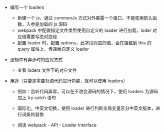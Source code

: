 - 编写一个 loaders

  - 新建一个 js，通过 commonJs 方式对外暴露一个接口，不能使用箭头函数，入参是加载的 js 源码
  - webpack 中配置指定文件类型使用自定义的 loader 进行加载，loder 对应值需要写绝对路径
  - 配置 loader 时，配置 options，此字段对应的值，会在挂载到 this 的 query 属性上，传递给自定义 loader

- 逻辑中有异步时的应对方式

  - 查看 loders 文件下的对应文件

- 用途（只要是需要对源代码进行包装，就可以使用 loaders）

  - 例如：监听代码异常，可以在不改变源码的情况下，使用 loaders 为源码加上 try catch 语句
  - 国际化，中英文切换，使用 loader 进行判断全局变量区分中英文版本，进行词条的替换

  - 阅读 webpack - API - Loader Interface
